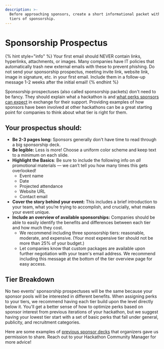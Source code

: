 ```yaml
---
description: >-
  Before approaching sponsors, create a short informational packet with three
  tiers of sponsorship.
---
```


# Sponsorship Prospectus

{% hint style="info" %}
Your first email should NEVER contain links, hyperlinks, attachments, or images. Many companies have IT policies that automatically trash new external emails with these to prevent phishing. Do not send your sponsorship prospectus, meeting invite link, website link, image in signature, etc. in your first email. Include them in a follow-up message 1-2 weeks after the initial email!
{% endhint %}

Sponsorship prospectuses (also called sponsorship packets) don't need to be fancy. They should explain what a hackathon is and [what perks sponsors can expect](https://guide.mlh.io/general-information/getting-sponsorship/potential-sponsor-perks) in exchange for their support. Providing examples of how sponsors have been involved at other hackathons can be a great starting point for companies to think about what tier is right for them.

## Your prospectus should:

* **Be 2-3 pages long:** Sponsors generally don't have time to read through a big sponsorship deck.
* **Be legible:** Less is more! Choose a uniform color scheme and keep text to a minimum on each slide.
* **Highlight the Basics**: Be sure to include the following info on _all_ promotional materials — we can’t tell you how many times this gets overlooked!
  * Event name
  * Date
  * Projected attendance
  * Website URL
  * Contact email
* **Cover the story behind your event:** This includes a brief introduction to your team, what you’re trying to accomplish, and crucially, what makes your event unique.
* **Include an overview of available sponsorships:** Companies should be able to easily identify the benefits and differences between each tier and how much they cost.
  * We recommend including three sponsorship tiers: reasonable, moderate, and expensive. (Your most expensive tier should not be more than 25% of your budget.)
  * Let companies know that custom packages are available upon further negotiation with your team's email address. We recommend including this message at the bottom of the tier overview page for easy access.

## Tier Breakdown

No two events' sponsorship prospectuses will be the same because your sponsor pools will be interested in different benefits. When assigning perks to your tiers, we recommend having each tier build upon the level directly below it. You'll get a better sense of how to optimize perks based on sponsor interest from previous iterations of your hackathon, but we suggest having your lowest tier start with a set of basic perks that fall under general, publicity, and recruitment categories.

Here are some examples of [previous sponsor decks](https://github.com/MLH/hackathon-organizer-guide/blob/master/Organizer-Resources/Previous-Sponsorship-Decks) that organizers gave us permission to share. Reach out to your Hackathon Community Manager for more advice!
